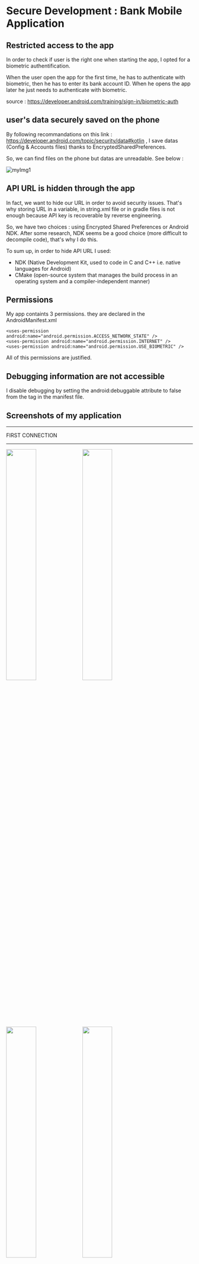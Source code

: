 # Secure Development : Bank Mobile Application



## Restricted access to the app

In order to check if user is the right one when starting the app, I opted for a biometric authentification.

When the user open the app for the first time, he has to authenticate with biometric, then he has to enter its bank account ID.
When he opens the app later he just needs to authenticate with biometric.

source : https://developer.android.com/training/sign-in/biometric-auth


## user's data securely saved on the phone


By following recommandations on this link : https://developer.android.com/topic/security/data#kotlin ,  I save datas (Config & Accounts files) thanks to EncryptedSharedPreferences.

So, we can find files on the phone but datas are unreadable. See below : 

![myImg1](SharedPrefs1.JPG)



## API URL is hidden through the app

In fact, we want to hide our URL in order to avoid security issues.
That's why storing URL in a variable, in string.xml file or in gradle files is not enough because API key is recoverable by reverse engineering.

So, we have two choices : using Encrypted Shared Preferences or Android NDK.
After some research, NDK seems be a good choice (more difficult to decompile code), that's why I do this.


To sum up, in order to hide API URL I used:
 - NDK   (Native Development Kit, used to code in C and C++ i.e. native languages for Android)
 - CMake (open-source system that manages the build process in an operating system and a compiler-independent manner)


## Permissions

My app containts 3 permissions. they are declared in the AndroidManifest.xml

```
<uses-permission android:name="android.permission.ACCESS_NETWORK_STATE" />
<uses-permission android:name="android.permission.INTERNET" />
<uses-permission android:name="android.permission.USE_BIOMETRIC" />

```
All of this permissions are justified.


## Debugging information are not accessible

I disable debugging by setting the android:debuggable attribute to false from the <application> tag in the manifest file.


## Screenshots of my application 

_________________
FIRST CONNECTION 
_________________

<img src="c3.jpg" height="40%" width="40%">


<img src="c2.jpg" height="40%" width="40%">


<img src="c6.jpg" height="40%" width="40%">


<img src="c7.jpg" height="40%" width="40%">


<img src="c4.jpg" height="40%" width="40%">


<img src="c5.jpg" height="40%" width="40%">





<img src="c8.jpg" height="40%" width="40%">




_________________
SECOND CONNECTION
_________________


<img src="c3.jpg" height="40%" width="40%">


<img src="c2.jpg" height="40%" width="40%">


<img src="c8.jpg" height="40%" width="40%">





